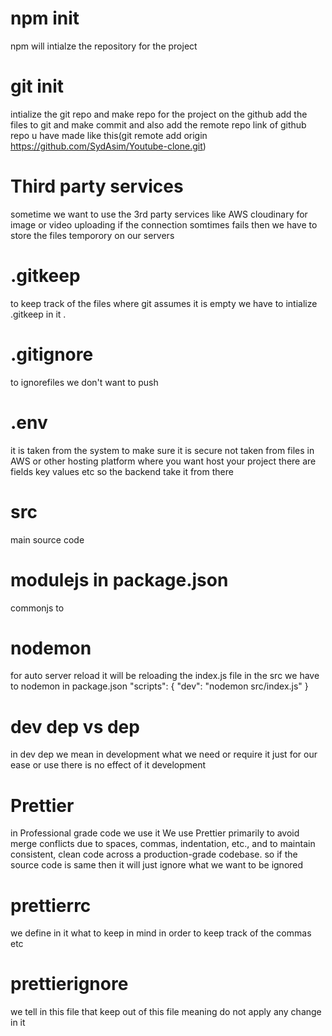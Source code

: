  # npm init    
 npm  will intialze the repository for the project 

 # git init 
 intialize the git repo  and make repo for the project on the github
 add the files to git and make commit and also add the remote 
 repo link of github repo u have made like this(git remote add origin https://github.com/SydAsim/Youtube-clone.git)

 # Third party services 
 sometime we want to use the 3rd party services like AWS cloudinary 
 for image or video uploading if the connection somtimes fails then 
 we have to store the files temporory on our servers 

 # .gitkeep 
 to keep track of the files where git assumes it is empty we have to intialize .gitkeep in it .

 # .gitignore
 to ignorefiles we don't want to push

 # .env 
 it is taken from the system to make sure it is secure 
 not taken from files in AWS or other hosting platform where you want host your project there are fields key values etc so the backend take it from there 

 # src 
 main source code

 #  modulejs in package.json
commonjs to
 # nodemon 
 for  auto server reload it will be reloading the index.js file in the src we have to nodemon in package.json
"scripts": {
    "dev": "nodemon src/index.js"
  }



 # dev dep vs dep 
 in dev dep we mean in development what we need or require it just for our ease or use there is no effect of it development

# Prettier 
in Professional grade code we use it 
We use Prettier primarily to avoid merge conflicts due to spaces, commas, indentation, etc., and to maintain consistent, clean code across a production-grade codebase. so if the source code is same then it will just ignore what we want to be ignored

# prettierrc 
we define in it what to keep in mind in order to keep track of the 
commas etc 

# prettierignore 
we tell in this file that keep out of this file meaning do not apply any change in it 